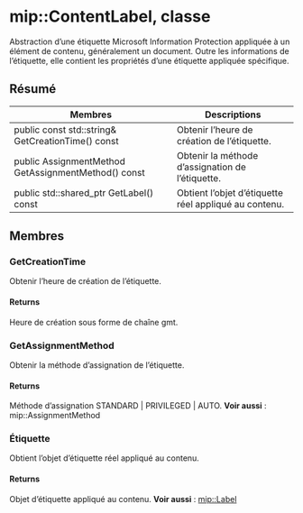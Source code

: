 # <a name="class-mipcontentlabel"></a>mip::ContentLabel, classe 
Abstraction d’une étiquette Microsoft Information Protection appliquée à un élément de contenu, généralement un document.
Outre les informations de l’étiquette, elle contient les propriétés d’une étiquette appliquée spécifique.
  
## <a name="summary"></a>Résumé
 Membres                        | Descriptions                                
--------------------------------|---------------------------------------------
public const std::string& GetCreationTime() const  |  Obtenir l’heure de création de l’étiquette.
public AssignmentMethod GetAssignmentMethod() const  |  Obtenir la méthode d’assignation de l’étiquette.
public std::shared_ptr<Label> GetLabel() const  |  Obtient l’objet d’étiquette réel appliqué au contenu.
  
## <a name="members"></a>Membres
  
### <a name="getcreationtime"></a>GetCreationTime
Obtenir l’heure de création de l’étiquette.
  
#### <a name="returns"></a>Returns
Heure de création sous forme de chaîne gmt.
  
### <a name="getassignmentmethod"></a>GetAssignmentMethod
Obtenir la méthode d’assignation de l’étiquette.
  
#### <a name="returns"></a>Returns
Méthode d’assignation STANDARD | PRIVILEGED | AUTO. 
**Voir aussi** : mip::AssignmentMethod
  
### <a name="label"></a>Étiquette
Obtient l’objet d’étiquette réel appliqué au contenu.
  
#### <a name="returns"></a>Returns
Objet d’étiquette appliqué au contenu. 
**Voir aussi** : [mip::Label](#classmip_1_1_label)
